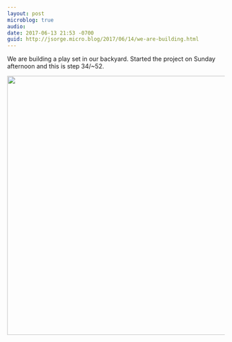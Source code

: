 ```yaml
---
layout: post
microblog: true
audio: 
date: 2017-06-13 21:53 -0700
guid: http://jsorge.micro.blog/2017/06/14/we-are-building.html
---
```

We are building a play set in our backyard. Started the project on Sunday afternoon and this is step 34/~52.

<img src="http://jsorge.micro.blog/uploads/2017/48a0fe0149.jpg" width="600" height="600" style="height: auto" />
